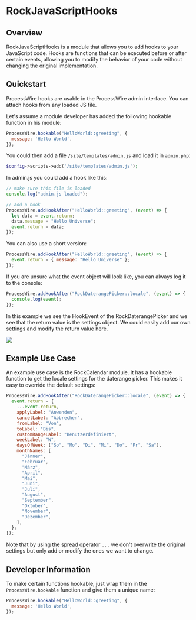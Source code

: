 # RockJavaScriptHooks

## Overview

RockJavaScriptHooks is a module that allows you to add hooks to your JavaScript code. Hooks are functions that can be executed before or after certain events, allowing you to modify the behavior of your code without changing the original implementation.

## Quickstart

ProcessWire hooks are usable in the ProcessWire admin interface. You can attach hooks from any loaded JS file.

Let's assume a module developer has added the following hookable function in his module:

```javascript
ProcessWire.hookable("HelloWorld::greeting", {
  message: 'Hello World',
});
```

You could then add a file `/site/templates/admin.js` and load it in `admin.php`:

```php
$config->scripts->add('/site/templates/admin.js');
```

In admin.js you could add a hook like this:

```javascript
// make sure this file is loaded
console.log("admin.js loaded");

// add a hook
ProcessWire.addHookAfter("HelloWorld::greeting", (event) => {
  let data = event.return;
  data.message = "Hello Universe";
  event.return = data;
});
```

You can also use a short version:

```javascript
ProcessWire.addHookAfter("HelloWorld::greeting", (event) => {
  event.return = { message: "Hello Universe" };
});
```

If you are unsure what the event object will look like, you can always log it to the console:

```javascript
ProcessWire.addHookAfter("RockDaterangePicker::locale", (event) => {
  console.log(event);
});
```

In this example we see the HookEvent of the RockDaterangePicker and we see that the return value is the settings object. We could easily add our own settings and modify the return value here.

<img src=https://i.imgur.com/1SFQhic.png class=blur>

## Example Use Case

An example use case is the RockCalendar module. It has a hookable function to get the locale settings for the daterange picker. This makes it easy to override the default settings:

```js
ProcessWire.addHookAfter("RockDaterangePicker::locale", (event) => {
  event.return = {
    ...event.return,
    applyLabel: "Anwenden",
    cancelLabel: "Abbrechen",
    fromLabel: "Von",
    toLabel: "Bis",
    customRangeLabel: "Benutzerdefiniert",
    weekLabel: "W",
    daysOfWeek: ["So", "Mo", "Di", "Mi", "Do", "Fr", "Sa"],
    monthNames: [
      "Jänner",
      "Februar",
      "März",
      "April",
      "Mai",
      "Juni",
      "Juli",
      "August",
      "September",
      "Oktober",
      "November",
      "Dezember",
    ],
  };
});
```

Note that by using the spread operator `...` we don't overwrite the original settings but only add or modify the ones we want to change.

## Developer Information

To make certain functions hookable, just wrap them in the `ProcessWire.hookable` function and give them a unique name:

```javascript
ProcessWire.hookable("HelloWorld::greeting", {
  message: 'Hello World',
});
```
